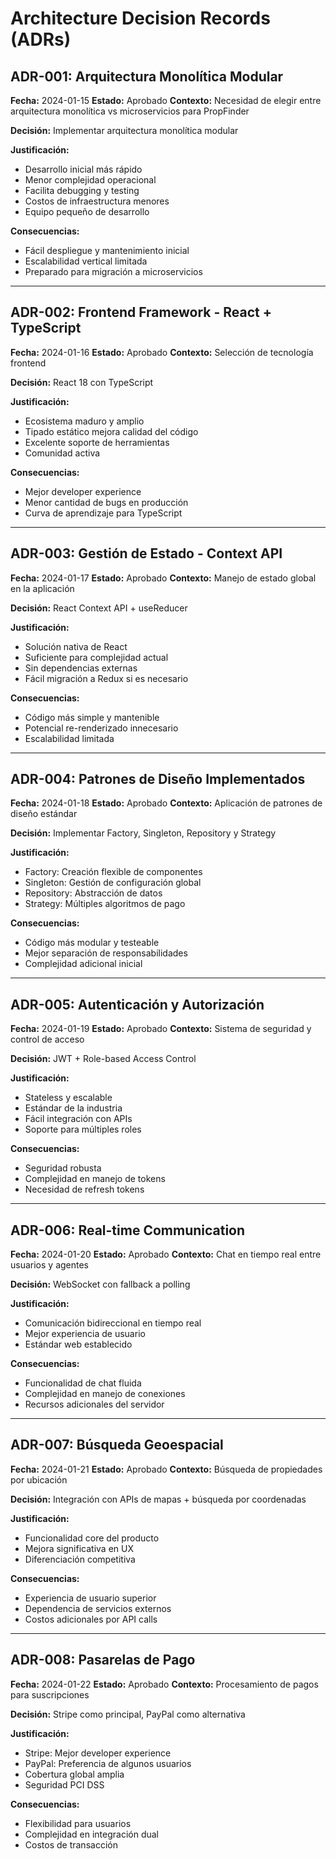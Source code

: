 # Architecture Decision Records (ADRs)

## ADR-001: Arquitectura Monolítica Modular

**Fecha:** 2024-01-15
**Estado:** Aprobado
**Contexto:** Necesidad de elegir entre arquitectura monolítica vs microservicios para PropFinder

**Decisión:** Implementar arquitectura monolítica modular

**Justificación:**
- Desarrollo inicial más rápido
- Menor complejidad operacional
- Facilita debugging y testing
- Costos de infraestructura menores
- Equipo pequeño de desarrollo

**Consecuencias:**
- Fácil despliegue y mantenimiento inicial
- Escalabilidad vertical limitada
- Preparado para migración a microservicios

---

## ADR-002: Frontend Framework - React + TypeScript

**Fecha:** 2024-01-16
**Estado:** Aprobado
**Contexto:** Selección de tecnología frontend

**Decisión:** React 18 con TypeScript

**Justificación:**
- Ecosistema maduro y amplio
- Tipado estático mejora calidad del código
- Excelente soporte de herramientas
- Comunidad activa

**Consecuencias:**
- Mejor developer experience
- Menor cantidad de bugs en producción
- Curva de aprendizaje para TypeScript

---

## ADR-003: Gestión de Estado - Context API

**Fecha:** 2024-01-17
**Estado:** Aprobado
**Contexto:** Manejo de estado global en la aplicación

**Decisión:** React Context API + useReducer

**Justificación:**
- Solución nativa de React
- Suficiente para complejidad actual
- Sin dependencias externas
- Fácil migración a Redux si es necesario

**Consecuencias:**
- Código más simple y mantenible
- Potencial re-renderizado innecesario
- Escalabilidad limitada

---

## ADR-004: Patrones de Diseño Implementados

**Fecha:** 2024-01-18
**Estado:** Aprobado
**Contexto:** Aplicación de patrones de diseño estándar

**Decisión:** Implementar Factory, Singleton, Repository y Strategy

**Justificación:**
- Factory: Creación flexible de componentes
- Singleton: Gestión de configuración global
- Repository: Abstracción de datos
- Strategy: Múltiples algoritmos de pago

**Consecuencias:**
- Código más modular y testeable
- Mejor separación de responsabilidades
- Complejidad adicional inicial

---

## ADR-005: Autenticación y Autorización

**Fecha:** 2024-01-19
**Estado:** Aprobado
**Contexto:** Sistema de seguridad y control de acceso

**Decisión:** JWT + Role-based Access Control

**Justificación:**
- Stateless y escalable
- Estándar de la industria
- Fácil integración con APIs
- Soporte para múltiples roles

**Consecuencias:**
- Seguridad robusta
- Complejidad en manejo de tokens
- Necesidad de refresh tokens

---

## ADR-006: Real-time Communication

**Fecha:** 2024-01-20
**Estado:** Aprobado
**Contexto:** Chat en tiempo real entre usuarios y agentes

**Decisión:** WebSocket con fallback a polling

**Justificación:**
- Comunicación bidireccional en tiempo real
- Mejor experiencia de usuario
- Estándar web establecido

**Consecuencias:**
- Funcionalidad de chat fluida
- Complejidad en manejo de conexiones
- Recursos adicionales del servidor

---

## ADR-007: Búsqueda Geoespacial

**Fecha:** 2024-01-21
**Estado:** Aprobado
**Contexto:** Búsqueda de propiedades por ubicación

**Decisión:** Integración con APIs de mapas + búsqueda por coordenadas

**Justificación:**
- Funcionalidad core del producto
- Mejora significativa en UX
- Diferenciación competitiva

**Consecuencias:**
- Experiencia de usuario superior
- Dependencia de servicios externos
- Costos adicionales por API calls

---

## ADR-008: Pasarelas de Pago

**Fecha:** 2024-01-22
**Estado:** Aprobado
**Contexto:** Procesamiento de pagos para suscripciones

**Decisión:** Stripe como principal, PayPal como alternativa

**Justificación:**
- Stripe: Mejor developer experience
- PayPal: Preferencia de algunos usuarios
- Cobertura global amplia
- Seguridad PCI DSS

**Consecuencias:**
- Flexibilidad para usuarios
- Complejidad en integración dual
- Costos de transacción